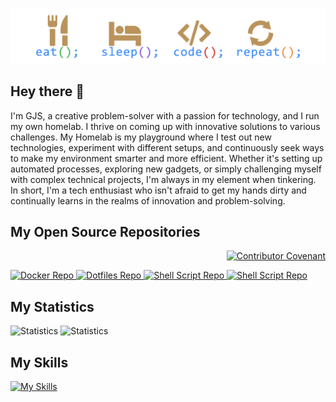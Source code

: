 #

![Eat Sleep Code Repeat](https://raw.githubusercontent.com/homelab-alpha/homelab-alpha/main/images/eat_sleep_code_repeat.png)

## Hey there 👋

I'm GJS, a creative problem-solver with a passion for technology,
and I run my own homelab. I thrive on coming up with innovative solutions to
various challenges. My Homelab is my playground where I test out new
technologies, experiment with different setups, and continuously seek ways to
make my environment smarter and more efficient. Whether it's setting up
automated processes, exploring new gadgets, or simply challenging myself with
complex technical projects, I'm always in my element when tinkering. In short,
I'm a tech enthusiast who isn't afraid to get my hands dirty and continually
learns in the realms of innovation and problem-solving.

## My Open Source Repositories

<p align="right">
 <a href="https://github.com/homelab-alpha/homelab-alpha/blob/main/CODE_OF_CONDUCT.md">
  <img
   src="https://img.shields.io/badge/Contributor%20Covenant-2.1-4baaaa.svg"
   alt="Contributor Covenant"
  />
 </a>
</p>

<a href="https://github.com/homelab-alpha/docker">
  <picture>
    <source
      srcset="https://github-readme-stats.vercel.app/api/pin/?username=homelab-alpha&repo=docker&description_lines_count=2&bg_color=00000000&border_color=BA935B&border_radius=12.5&count_private=true&icon_color=BA935B&show_icons=true&text_color=e4e2e2&title_color=2f80ed"
      media="(prefers-color-scheme: dark)"
      alt="Docker Repo"
    />
    <source
      srcset="https://github-readme-stats.vercel.app/api/pin/?username=homelab-alpha&repo=docker&description_lines_count=2&bg_color=00000000&border_color=BA935B&border_radius=12.5&count_private=true&icon_color=BA935B&show_icons=true&text_color=434d58&title_color=2f80ed"
      media="(prefers-color-scheme: light), (prefers-color-scheme: no-preference)"
      alt="Docker Repo"
    />
    <img
      src="https://github-readme-stats.vercel.app/api/pin/?username=homelab-alpha&repo=docker"
      alt="Docker Repo"
    />
  </picture>
</a>

<a href="https://github.com/homelab-alpha/dotfiles">
  <picture>
    <source
      srcset="https://github-readme-stats.vercel.app/api/pin/?username=homelab-alpha&repo=dotfiles&description_lines_count=2&bg_color=00000000&border_color=BA935B&border_radius=12.5&count_private=true&icon_color=BA935B&show_icons=true&text_color=e4e2e2&title_color=2f80ed"
      media="(prefers-color-scheme: dark)"
      alt="Dotfiles Repo"
    />
    <source
      srcset="https://github-readme-stats.vercel.app/api/pin/?username=homelab-alpha&repo=dotfiles&description_lines_count=2&bg_color=00000000&border_color=BA935B&border_radius=12.5&count_private=true&icon_color=BA935B&show_icons=true&text_color=434d58&title_color=2f80ed"
      media="(prefers-color-scheme: light), (prefers-color-scheme: no-preference)"
      alt="Dotfiles Repo"
    />
    <img
      src="https://github-readme-stats.vercel.app/api/pin/?username=homelab-alpha&repo=dotfiles"
      alt="Dotfiles Repo"
    />
  </picture>
</a>

<a href="https://github.com/homelab-alpha/shell-script">
  <picture>
    <source
      srcset="https://github-readme-stats.vercel.app/api/pin/?username=homelab-alpha&repo=shell-script&description_lines_count=2&bg_color=00000000&border_color=BA935B&border_radius=12.5&count_private=true&icon_color=BA935B&show_icons=true&text_color=e4e2e2&title_color=2f80ed"
      media="(prefers-color-scheme: dark)"
      alt="Shell Script Repo"
    />
    <source
      srcset="https://github-readme-stats.vercel.app/api/pin/?username=homelab-alpha&repo=shell-script&description_lines_count=2&bg_color=00000000&border_color=BA935B&border_radius=12.5&count_private=true&icon_color=BA935B&show_icons=true&text_color=434d58&title_color=2f80ed"
      media="(prefers-color-scheme: light), (prefers-color-scheme: no-preference)"
      alt="Shell Script Repo"
    />
    <img
      src="https://github-readme-stats.vercel.app/api/pin/?username=homelab-alpha&repo=shell-script"
      alt="Shell Script Repo"
    />
  </picture>
</a>

<a href="https://github.com/homelab-alpha/openssl">
  <picture>
    <source
      srcset="https://github-readme-stats.vercel.app/api/pin/?username=homelab-alpha&repo=openssl&description_lines_count=2&bg_color=00000000&border_color=BA935B&border_radius=12.5&count_private=true&icon_color=BA935B&show_icons=true&text_color=e4e2e2&title_color=2f80ed"
      media="(prefers-color-scheme: dark)"
      alt="Shell Script Repo"
    />
    <source
      srcset="https://github-readme-stats.vercel.app/api/pin/?username=homelab-alpha&repo=openssl&description_lines_count=2&bg_color=00000000&border_color=BA935B&border_radius=12.5&count_private=true&icon_color=BA935B&show_icons=true&text_color=434d58&title_color=2f80ed"
      media="(prefers-color-scheme: light), (prefers-color-scheme: no-preference)"
      alt="Shell Script Repo"
    />
    <img
      src="https://github-readme-stats.vercel.app/api/pin/?username=homelab-alpha&repo=openssl"
      alt="Shell Script Repo"
    />
  </picture>
</a>

## My Statistics

<picture>
 <source
  srcset="https://github-readme-stats.vercel.app/api?username=homelab-alpha&bg_color=00000000&count_private=true&hide_border=true&icon_color=BA935B&show_icons=true&text_color=e4e2e2&title_color=2f80ed"
  media="(prefers-color-scheme: dark)"
  alt="Statistics"
 />
 <source
  srcset="https://github-readme-stats.vercel.app/api?username=homelab-alpha&bg_color=00000000&count_private=true&hide_border=true&icon_color=BA935B&show_icons=true&text_color=434d58&title_color=2f80ed"
  media="(prefers-color-scheme: light), (prefers-color-scheme: no-preference)"
  alt="Statistics"
 />
 <img
  src="https://github-readme-stats.vercel.app/api?username=homelab-alpha"
  alt="Statistics"
 />
</picture>

<picture>
 <source
  srcset="https://github-readme-streak-stats.herokuapp.com?user=homelab-alpha&background=00000000&currStreakLabel=e4e2e2&currStreakNum=e4e2e2&dates=e4e2e2&excludeDaysLabel=e4e2e2&fire=2f80ed&hide_border=true&ode=weekly&ring=2f80ed45&sideLabels=e4e2e2&sideNums=e4e2e2&stroke=ba935b"
  media="(prefers-color-scheme: dark)"
  alt="Statistics"
 />
 <source
  srcset="https://github-readme-streak-stats.herokuapp.com?user=homelab-alpha&background=00000000&currStreakLabel=434d58&currStreakNum=434d58&dates=434d58&excludeDaysLabel=434d58&fire=2f80ed&hide_border=true&ode=weekly&ring=2f80ed45&sideLabels=434d58&sideNums=434d58&stroke=ba935b"
  media="(prefers-color-scheme: light), (prefers-color-scheme: no-preference)"
  alt="Statistics"
 />
 <img
  src="https://github-readme-streak-stats.herokuapp.com?user=homelab-alpha"
  alt="Statistics"
 />
</picture>

## My Skills

[![My Skills](https://skillicons.dev/icons?i=bash,debian,docker,git,github,githubactions,gitlab,linux,md,raspberrypi,redhat,ubuntu,visualstudio,vscode&perline=14)](https://github.com/homelab-alpha)
